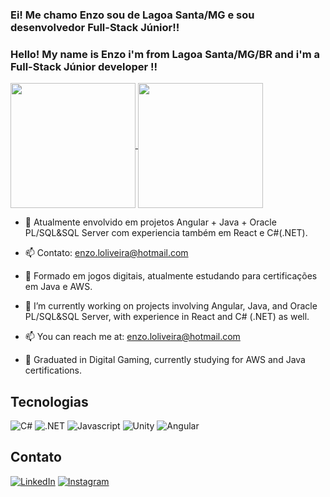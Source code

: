 
### Ei! Me chamo Enzo sou de Lagoa Santa/MG e sou desenvolvedor Full-Stack Júnior!! 

### Hello! My name is Enzo i'm from Lagoa Santa/MG/BR and i'm a Full-Stack Júnior developer !!  
<a href="https://github-readme-stats.vercel.app/api?username=KradGm">
  <img height=200 align="center" src="https://github-readme-stats.vercel.app/api?username=KradGm&show_icons=true&theme=dark" />
</a>
<a href="https://github.com/KradGm/convoychat">
  <img height=200 align="center" src="https://github-readme-stats.vercel.app/api/top-langs?username=KradGm&layout=compact&langs_count=8&card_width=320&show_icons=true&theme=dark" />
</a>

- 🌱 Atualmente envolvido em projetos Angular + Java + Oracle PL/SQL&SQL Server com experiencia também em React e C#(.NET).
- 📫 Contato: enzo.loliveira@hotmail.com
- :school: Formado em jogos digitais, atualmente estudando para certificações em Java e AWS.

- 🌱 I’m currently working on projects involving Angular, Java, and Oracle PL/SQL&SQL Server, with experience in React and C# (.NET) as well.
- 📫 You can reach me at: enzo.loliveira@hotmail.com
- :school: Graduated in Digital Gaming, currently studying for AWS and Java certifications.

## Tecnologias
![C#](https://img.shields.io/badge/csharp-000?style=for-the-badge&logo=csharp)
![.NET](https://img.shields.io/badge/dotnet-000?style=for-the-badge&logo=dotnet)
![Javascript](https://img.shields.io/badge/javascript-000?style=for-the-badge&logo=javascript)
![Unity](https://img.shields.io/badge/unity-000?style=for-the-badge&logo=unity)
![Angular](https://img.shields.io/badge/Angular-000?style=for-the-badge&logo=angular&logoColor=C3002F)

## Contato
[![LinkedIn](https://img.shields.io/badge/LinkedIn-000?style=for-the-badge&logo=linkedin&logoColor=0E76A8)](https://www.linkedin.com/in/enzo-lopes-de-oliveira-200412228/)
[![Instagram](https://img.shields.io/badge/Instagram-000?style=for-the-badge&logo=instagram)](https://www.instagram.com/enzoliveiira/)

